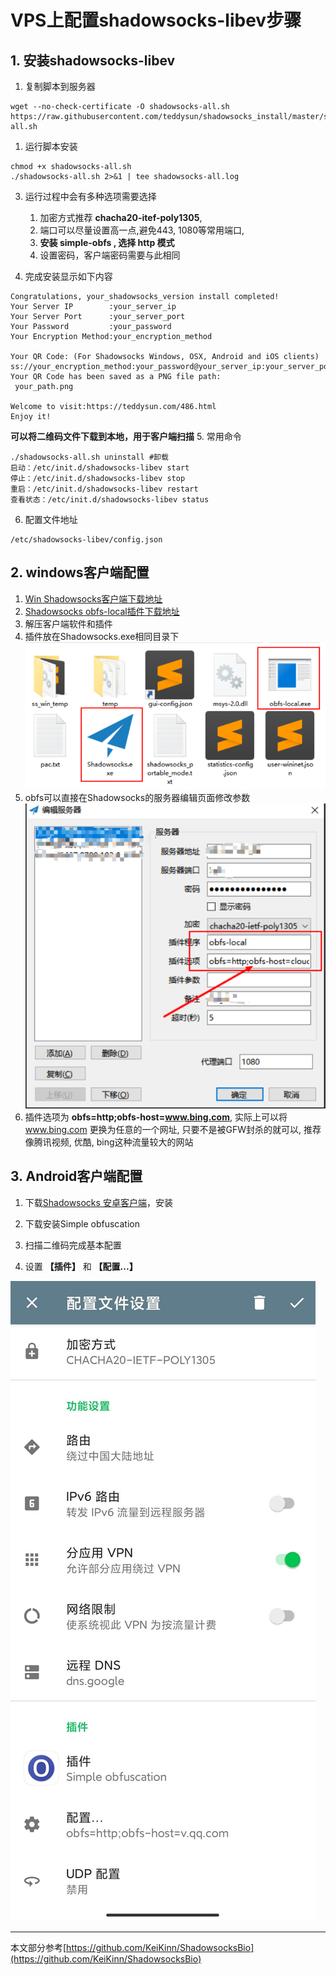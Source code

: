 # VPS上配置shadowsocks-libev步骤
## 1. 安装shadowsocks-libev
1. 复制脚本到服务器
	
```shell
wget --no-check-certificate -O shadowsocks-all.sh https://raw.githubusercontent.com/teddysun/shadowsocks_install/master/shadowsocks-all.sh
```

1. 运行脚本安装
```shell
chmod +x shadowsocks-all.sh
./shadowsocks-all.sh 2>&1 | tee shadowsocks-all.log
```

3. 运行过程中会有多种选项需要选择

	1. 加密方式推荐 **chacha20-itef-poly1305**, 
	2. 端口可以尽量设置高一点,避免443, 1080等常用端口, 
	3. **安装 simple-obfs , 选择 http 模式**
	4. 设置密码，客户端密码需要与此相同
4. 完成安装显示如下内容
```shell
Congratulations, your_shadowsocks_version install completed!
Your Server IP        :your_server_ip
Your Server Port      :your_server_port
Your Password         :your_password
Your Encryption Method:your_encryption_method

Your QR Code: (For Shadowsocks Windows, OSX, Android and iOS clients)
ss://your_encryption_method:your_password@your_server_ip:your_server_port
Your QR Code has been saved as a PNG file path:
 your_path.png

Welcome to visit:https://teddysun.com/486.html
Enjoy it!
```
**可以将二维码文件下载到本地，用于客户端扫描**
5. 常用命令
```
./shadowsocks-all.sh uninstall #卸载
启动：/etc/init.d/shadowsocks-libev start
停止：/etc/init.d/shadowsocks-libev stop
重启：/etc/init.d/shadowsocks-libev restart
查看状态：/etc/init.d/shadowsocks-libev status

```
6. 配置文件地址
```
/etc/shadowsocks-libev/config.json
```
## 2. windows客户端配置

1. [Win Shadowsocks客户端下载地址](https://github.com/shadowsocks/shadowsocks-windows/releases)
2. [Shadowsocks obfs-local插件下载地址](https://github.com/shadowsocks/simple-obfs/releases)
3. 解压客户端软件和插件
4. 插件放在Shadowsocks.exe相同目录下
![d20b0bb85d8d2f68fef36c3e7d79a12a.png](resources/d20b0bb85d8d2f68fef36c3e7d79a12a.png)
5. obfs可以直接在Shadowsocks的服务器编辑页面修改参数![4b73863aef6507e34b98b1264c3691aa.png](resources/4b73863aef6507e34b98b1264c3691aa.png)
6. 插件选项为 **obfs=http;obfs-host=www.bing.com**, 实际上可以将 www.bing.com 更换为任意的一个网址, 只要不是被GFW封杀的就可以, 推荐像腾讯视频, 优酷, bing这种流量较大的网站

## 3. Android客户端配置

1. 下载[Shadowsocks 安卓客户端](https://github.com/shadowsocks/shadowsocks-android/releases)，安装
2. 下载安装Simple obfuscation

3. 扫描二维码完成基本配置
4. 设置 **【插件】** 和 **【配置...】**

![com.github.shadowsocks.jpg](resources/com.github.shadowsocks.jpg)


***
本文部分参考[https://github.com/KeiKinn/ShadowsocksBio](https://github.com/KeiKinn/ShadowsocksBio)